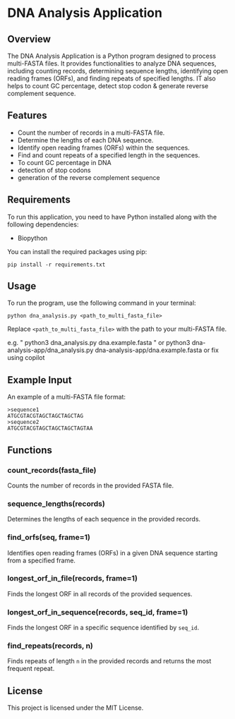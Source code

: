 # DNA Analysis Application

## Overview
The DNA Analysis Application is a Python program designed to process multi-FASTA files. It provides functionalities to analyze DNA sequences, including counting records, determining sequence lengths, identifying open reading frames (ORFs), and finding repeats of specified lengths. IT also  helps to count GC percentage, detect stop codon & generate reverse complement sequence.

## Features
- Count the number of records in a multi-FASTA file.
- Determine the lengths of each DNA sequence.
- Identify open reading frames (ORFs) within the sequences.
- Find and count repeats of a specified length in the sequences.
- To count GC percentage in DNA
- detection of stop codons
- generation of the reverse complement sequence

## Requirements
To run this application, you need to have Python installed along with the following dependencies:

- Biopython

You can install the required packages using pip:

```
pip install -r requirements.txt
```

## Usage
To run the program, use the following command in your terminal:

```
python dna_analysis.py <path_to_multi_fasta_file>
```

Replace `<path_to_multi_fasta_file>` with the path to your multi-FASTA file.

e.g. " python3 dna_analysis.py dna.example.fasta "
           or
python3 dna-analysis-app/dna_analysis.py dna-analysis-app/dna.example.fasta
           or
           fix using copilot
## Example Input
An example of a multi-FASTA file format:

```
>sequence1
ATGCGTACGTAGCTAGCTAGCTAG
>sequence2
ATGCGTACGTAGCTAGCTAGCTAGTAA
```

## Functions
### count_records(fasta_file)
Counts the number of records in the provided FASTA file.

### sequence_lengths(records)
Determines the lengths of each sequence in the provided records.

### find_orfs(seq, frame=1)
Identifies open reading frames (ORFs) in a given DNA sequence starting from a specified frame.

### longest_orf_in_file(records, frame=1)
Finds the longest ORF in all records of the provided sequences.

### longest_orf_in_sequence(records, seq_id, frame=1)
Finds the longest ORF in a specific sequence identified by `seq_id`.

### find_repeats(records, n)
Finds repeats of length `n` in the provided records and returns the most frequent repeat.

## License
This project is licensed under the MIT License.
